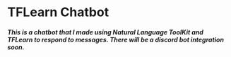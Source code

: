 # TFLearn Chatbot
##### This is a chatbot that I made using Natural Language ToolKit and TFLearn to respond to messages. There will be a discord bot integration soon.
